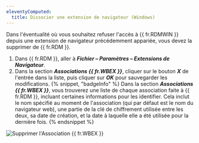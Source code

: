 ```yaml
---
eleventyComputed:
  title: Dissocier une extension de navigateur (Windows)
---
```

Dans l'éventualité où vous souhaitez refuser l'accès à {{ fr.RDMWIN }} depuis une extension de navigateur précédemment appariée, vous devez la supprimer de {{ fr.RDM }}.

1. Dans {{ fr.RDM }}, aller à ***Fichier – Paramètres – Extensions de Navigateur***.
1. Dans la section ***Associations {{ fr.WBEX }}***, cliquer sur le bouton ***X*** de l'entrée dans la liste, puis cliquer sur ***OK*** pour sauvegarder les modifications.
{% snippet, "badgeInfo" %}
Dans la section ***Associations {{ fr.WBEX }}***, vous trouverez une liste de chaque association faite à {{ fr.RDM }}, incluant certaines informations pour les identifier. Cela inclut le nom spécifié au moment de l'association (qui par défaut est le nom du navigateur web), une partie de la clé de chiffrement utilisée entre les deux, sa date de création, et la date à laquelle elle a été utilisée pour la dernière fois.
{% endsnippet %}

![Supprimer l'Association {{ fr.WBEX }}](https://cdnweb.devolutions.net/docs/docs_en_rdm_windows_Dwl4061.png)
